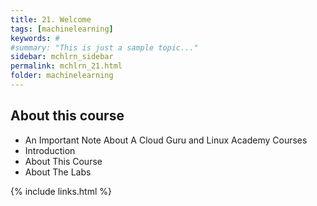 ```yaml
---
title: 21. Welcome
tags: [machinelearning]
keywords: #
#summary: "This is just a sample topic..."
sidebar: mchlrn_sidebar
permalink: mchlrn_21.html
folder: machinelearning
---
```



## About this course


- An Important Note About A Cloud Guru and Linux Academy Courses
- Introduction
- About This Course
- About The Labs


{% include links.html %}